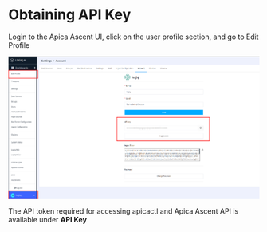 # Obtaining API Key

Login to the Apica Ascent UI, click on the user profile section, and go to Edit Profile&#x20;

![](../../.gitbook/assets/api.png)

The API token required for accessing apicactl and Apica Ascent API is available under **API Key**
